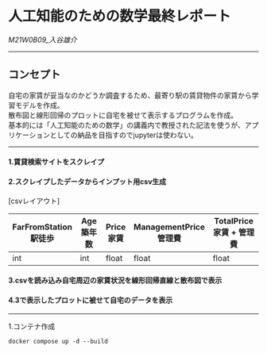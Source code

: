 # 人工知能のための数学最終レポート

*M21W0B09_入谷雄介*

***
## コンセプト
自宅の家賃が妥当なのかどうか調査するため、最寄り駅の賃貸物件の家賃から学習モデルを作成。<br>
散布図と線形回帰のプロットに自宅を被せて表示するプログラムを作成。<br>
基本的には「人工知能のための数学」の講義内で教授された記法を使うが、アプリケーションとしての納品を目指すのでjupyterは使わない。<br>

***

#### 1.賃貸検索サイトをスクレイプ

#### 2.スクレイプしたデータからインプット用csv生成<br>
[csvレイアウト]

|  FarFromStation<br>駅徒歩  |  Age<br>築年数    |  Price<br>家賃  |  ManagementPrice<br>管理費  | TotalPrice<br>家賃 + 管理費 |
| ---- | ---- | ---- | ---- | ---- |
|  int  |  int  |  float  |  float  | float  |

#### 3.csvを読み込み自宅周辺の家賃状況を線形回帰直線と散布図で表示

#### 4.3で表示したプロットに被せて自宅のデータを表示



***
1.コンテナ作成
```angular2html
docker compose up -d --build
```
